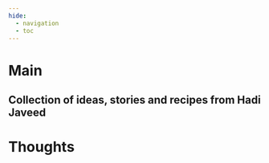 ```yaml
---
hide:
  - navigation
  - toc
---
```


# Main

Collection of ideas, stories and recipes from Hadi Javeed
---

# Thoughts